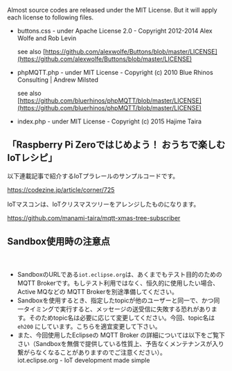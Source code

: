 Almost source codes are released under the MIT License. But it will apply each license to following files.

- buttons.css - under Apache License 2.0 - Copyright 2012-2014 Alex Wolfe and Rob Levin

  see also [https://github.com/alexwolfe/Buttons/blob/master/LICENSE](https://github.com/alexwolfe/Buttons/blob/master/LICENSE)
- phpMQTT.php - under MIT License - Copyright (c) 2010 Blue Rhinos Consulting | Andrew Milsted

  see also [https://github.com/bluerhinos/phpMQTT/blob/master/LICENSE](https://github.com/bluerhinos/phpMQTT/blob/master/LICENSE)

- index.php - under MIT License - Copyright (c) 2015 Hajime Taira

## 「Raspberry Pi Zeroではじめよう！ おうちで楽しむIoTレシピ」

以下連載記事で紹介するIoTプラレールのサンプルコードです。

https://codezine.jp/article/corner/725

IoTマスコンは、IoTクリスマスツリーをアレンジしたものになります。

https://github.com/manami-taira/mqtt-xmas-tree-subscriber

## Sandbox使用時の注意点
　
- SandboxのURLである`iot.eclipse.org`は、あくまでもテスト目的のための MQTT Brokerです。もしテスト利用ではなく、恒久的に使用したい場合、Active MQなどの MQTT Brokerを別途準備してください。
- Sandboxを使用するとき、指定したtopicが他のユーザーと同一で、かつ同一タイミングで実行すると、メッセージの送受信に失敗する恐れがあります。そのためtopic名は必要に応じて変更してください。今回、topic名は `eh200` にしています。こちらを適宜変更して下さい。
- また、今回使用したEclipseの MQTT Broker の詳細については以下をご覧下さい（Sandboxを無償で提供している性質上、予告なくメンテナンスが入り繋がらなくなることがありますのでご注意ください）。<br />iot.eclipse.org - IoT development made simple
